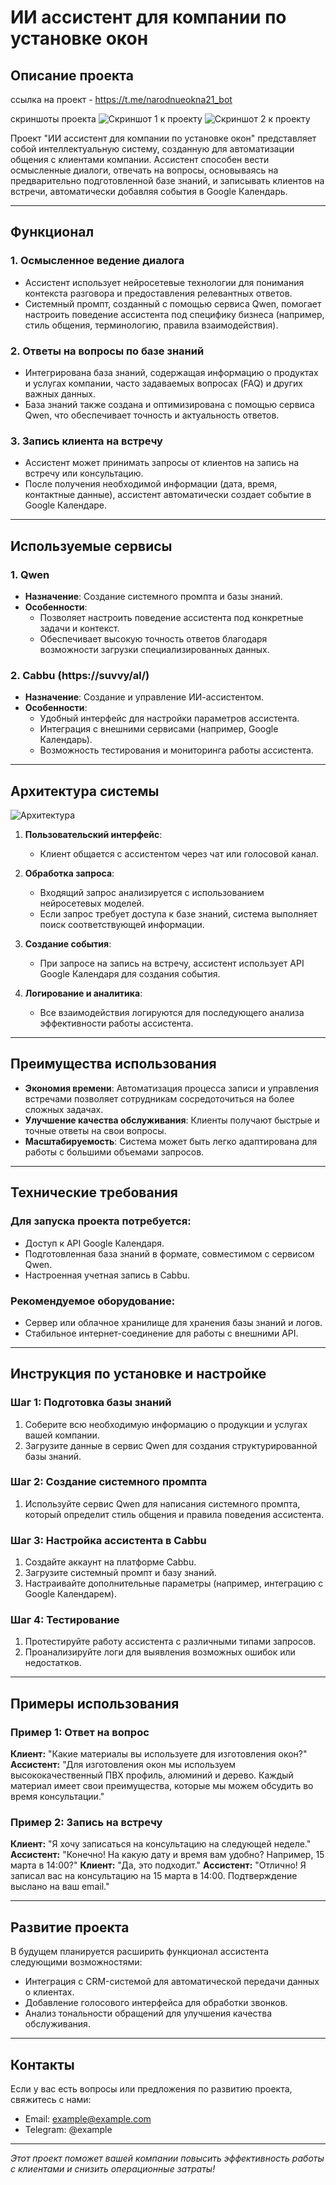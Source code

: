# ИИ ассистент для компании по установке окон

## Описание проекта
ссылка на проект -  https://t.me/narodnueokna21_bot

скриншоты проекта
![Скриншот 1 к проекту](https://github.com/AlexanderBudan/ai_assistent/blob/main/%D0%A1%D0%BD%D0%B8%D0%BC%D0%BE%D0%BA%20%D1%8D%D0%BA%D1%80%D0%B0%D0%BD%D0%B0%20%D0%B2%202025-06-22%2004-53-08.png?raw=true)
![Скриншот 2 к проекту](https://github.com/AlexanderBudan/ai_assistent/blob/main/2.png?raw=true)

Проект "ИИ ассистент для компании по установке окон" представляет собой интеллектуальную систему, созданную для автоматизации общения с клиентами компании. Ассистент способен вести осмысленные диалоги, отвечать на вопросы, основываясь на предварительно подготовленной базе знаний, и записывать клиентов на встречи, автоматически добавляя события в Google Календарь.

---

## Функционал

### 1. **Осмысленное ведение диалога**
   - Ассистент использует нейросетевые технологии для понимания контекста разговора и предоставления релевантных ответов.
   - Системный промпт, созданный с помощью сервиса Qwen, помогает настроить поведение ассистента под специфику бизнеса (например, стиль общения, терминологию, правила взаимодействия).

### 2. **Ответы на вопросы по базе знаний**
   - Интегрирована база знаний, содержащая информацию о продуктах и услугах компании, часто задаваемых вопросах (FAQ) и других важных данных.
   - База знаний также создана и оптимизирована с помощью сервиса Qwen, что обеспечивает точность и актуальность ответов.

### 3. **Запись клиента на встречу**
   - Ассистент может принимать запросы от клиентов на запись на встречу или консультацию.
   - После получения необходимой информации (дата, время, контактные данные), ассистент автоматически создает событие в Google Календаре.

---

## Используемые сервисы

### 1. **Qwen**
   - **Назначение**: Создание системного промпта и базы знаний.
   - **Особенности**:
     - Позволяет настроить поведение ассистента под конкретные задачи и контекст.
     - Обеспечивает высокую точность ответов благодаря возможности загрузки специализированных данных.

### 2. **Cabbu (https://suvvy/al/)**
   - **Назначение**: Создание и управление ИИ-ассистентом.
   - **Особенности**:
     - Удобный интерфейс для настройки параметров ассистента.
     - Интеграция с внешними сервисами (например, Google Календарь).
     - Возможность тестирования и мониторинга работы ассистента.

---

## Архитектура системы

![Архитектура](https://via.placeholder.com/600x400?text=Diagram+here)

1. **Пользовательский интерфейс**:
   - Клиент общается с ассистентом через чат или голосовой канал.
   
2. **Обработка запроса**:
   - Входящий запрос анализируется с использованием нейросетевых моделей.
   - Если запрос требует доступа к базе знаний, система выполняет поиск соответствующей информации.

3. **Создание события**:
   - При запросе на запись на встречу, ассистент использует API Google Календаря для создания события.

4. **Логирование и аналитика**:
   - Все взаимодействия логируются для последующего анализа эффективности работы ассистента.

---

## Преимущества использования

- **Экономия времени**: Автоматизация процесса записи и управления встречами позволяет сотрудникам сосредоточиться на более сложных задачах.
- **Улучшение качества обслуживания**: Клиенты получают быстрые и точные ответы на свои вопросы.
- **Масштабируемость**: Система может быть легко адаптирована для работы с большими объемами запросов.

---

## Технические требования

### Для запуска проекта потребуется:
- Доступ к API Google Календаря.
- Подготовленная база знаний в формате, совместимом с сервисом Qwen.
- Настроенная учетная запись в Cabbu.

### Рекомендуемое оборудование:
- Сервер или облачное хранилище для хранения базы знаний и логов.
- Стабильное интернет-соединение для работы с внешними API.

---

## Инструкция по установке и настройке

### Шаг 1: Подготовка базы знаний
1. Соберите всю необходимую информацию о продукции и услугах вашей компании.
2. Загрузите данные в сервис Qwen для создания структурированной базы знаний.

### Шаг 2: Создание системного промпта
1. Используйте сервис Qwen для написания системного промпта, который определит стиль общения и правила поведения ассистента.

### Шаг 3: Настройка ассистента в Cabbu
1. Создайте аккаунт на платформе Cabbu.
2. Загрузите системный промпт и базу знаний.
3. Настраивайте дополнительные параметры (например, интеграцию с Google Календарем).

### Шаг 4: Тестирование
1. Протестируйте работу ассистента с различными типами запросов.
2. Проанализируйте логи для выявления возможных ошибок или недостатков.

---

## Примеры использования

### Пример 1: Ответ на вопрос
**Клиент:** "Какие материалы вы используете для изготовления окон?"
**Ассистент:** "Для изготовления окон мы используем высококачественный ПВХ профиль, алюминий и дерево. Каждый материал имеет свои преимущества, которые мы можем обсудить во время консультации."

### Пример 2: Запись на встречу
**Клиент:** "Я хочу записаться на консультацию на следующей неделе."
**Ассистент:** "Конечно! На какую дату и время вам удобно? Например, 15 марта в 14:00?"
**Клиент:** "Да, это подходит."
**Ассистент:** "Отлично! Я записал вас на консультацию на 15 марта в 14:00. Подтверждение выслано на ваш email."

---

## Развитие проекта

В будущем планируется расширить функционал ассистента следующими возможностями:
- Интеграция с CRM-системой для автоматической передачи данных о клиентах.
- Добавление голосового интерфейса для обработки звонков.
- Анализ тональности обращений для улучшения качества обслуживания.

---

## Контакты

Если у вас есть вопросы или предложения по развитию проекта, свяжитесь с нами:
- Email: example@example.com
- Telegram: @example

--- 

*Этот проект поможет вашей компании повысить эффективность работы с клиентами и снизить операционные затраты!*
